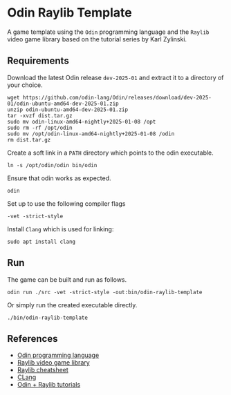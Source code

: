 # Odin Raylib Template

A game template using the `Odin` programming language and the `Raylib` video game library based on the tutorial series by Karl Zylinski.

## Requirements

Download the latest Odin release `dev-2025-01` and extract it to a directory of your choice.

```
wget https://github.com/odin-lang/Odin/releases/download/dev-2025-01/odin-ubuntu-amd64-dev-2025-01.zip
unzip odin-ubuntu-amd64-dev-2025-01.zip
tar -xvzf dist.tar.gz
sudo mv odin-linux-amd64-nightly+2025-01-08 /opt
sudo rm -rf /opt/odin
sudo mv /opt/odin-linux-amd64-nightly+2025-01-08 /odin
rm dist.tar.gz
```

Create a soft link in a `PATH` directory which points to the odin executable.

```
ln -s /opt/odin/odin bin/odin
```

Ensure that odin works as expected.

```
odin
```

Set up to use the following compiler flags
```
-vet -strict-style
```

Install `Clang` which is used for linking:
```
sudo apt install clang
```

## Run

The game can be built and run as follows.

```
odin run ./src -vet -strict-style -out:bin/odin-raylib-template
```

Or simply run the created executable directly.

```
./bin/odin-raylib-template
```

## References

* [Odin programming language](https://odin-lang.org/)
* [Raylib video game library](https://www.raylib.com/)
* [Raylib cheatsheet](https://www.raylib.com/cheatsheet/cheatsheet.html)
* [CLang](https://clang.llvm.org/)
* [Odin + Raylib tutorials](https://www.youtube.com/playlist?list=PLxE7SoPYTef1jYHJ6NxNgocVjQKkq7eEa)
